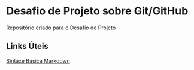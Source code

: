 # Desafio de Projeto sobre Git/GitHub

Repositório criado para o Desafio de Projeto


## Links Úteis
[Sintaxe Básica Markdown](https://www.markdownguide.org/basic-sintax/)
